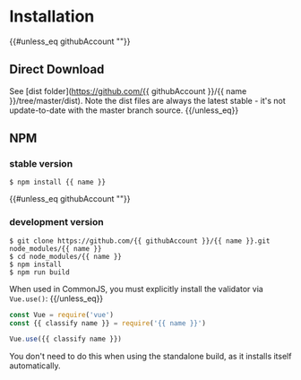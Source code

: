 # Installation

{{#unless_eq githubAccount ""}}
## Direct Download

See [dist folder](https://github.com/{{ githubAccount }}/{{ name }}/tree/master/dist). Note the dist files are always the latest stable - it's not update-to-date with the master branch source.
{{/unless_eq}}

## NPM

### stable version

    $ npm install {{ name }}

{{#unless_eq githubAccount ""}}
### development version

    $ git clone https://github.com/{{ githubAccount }}/{{ name }}.git node_modules/{{ name }}
    $ cd node_modules/{{ name }}
    $ npm install
    $ npm run build

When used in CommonJS, you must explicitly install the validator via `Vue.use()`:
{{/unless_eq}}


```javascript
const Vue = require('vue')
const {{ classify name }} = require('{{ name }}')

Vue.use({{ classify name }})
```

You don't need to do this when using the standalone build, as it installs itself automatically.
